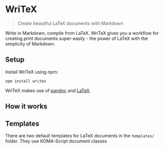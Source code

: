 # WriTeX

> Create beautiful LaTeX documents with Markdown

Write in Markdown, compile from LaTeX. WriTeX gives you a workflow for creating print documents super-easily - the power of LaTeX with the simplicity of Markdown.

## Setup

Install WriTeX using npm:

```
npm install writex
```

WriTeX makes use of [pandoc]() and [LaTeX]().

## How it works

## Templates

There are two default templates for LaTeX documents in the `templates/` folder. They use KOMA-Script document classes
